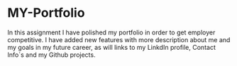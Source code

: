 # MY-Portfolio
In this assignment I have polished my portfolio in order to get employer competitive. I have added new features with more description about me and my goals in my future career, as will links to my LinkdIn profile, Contact Info`s and my Github projects.
